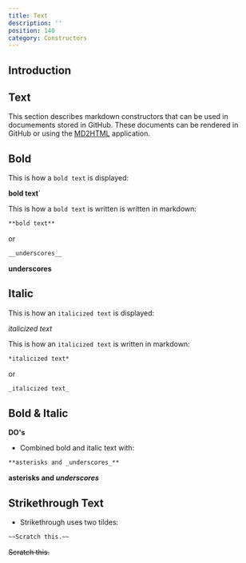 ```yaml
---
title: Text
description: ''
position: 140
category: Constructors
---
```


## Introduction

## Text
This section describes markdown constructors that can be used in documements stored in GitHub. These documents can be rendered in GitHub or using the [MD2HTML](https://markdown.standardshub.io/md2html-overview) application. 
## Bold
This is how a `bold text` is displayed:

**bold text**´

This is how a `bold text` is written is written in markdown:

```md
**bold text**
```
or

```md
__underscores__
```

__underscores__

## Italic

This is how an `italicized text` is displayed:

_italicized text_

This is how an `italicized text` is written in markdown:

```md
*italicized text*
```
or
```md
_italicized text_
```

## Bold & Italic

**DO's**

* Combined bold and italic text with:

```md
**asterisks and _underscores_**
```

**asterisks and _underscores_**

## Strikethrough Text

* Strikethrough uses two tildes:

```md
~~Scratch this.~~
```

~~Scratch this.~~